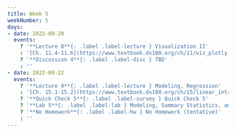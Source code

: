 ```yaml
---
title: Week 5
weekNumber: 5
days:
- date: 2022-09-20
  events:
    ? '**Lecture 8**{: .label .label-lecture } Visualization II'
    : '[Ch. 11.4-11.6](https://www.textbook.ds100.org/ch/11/viz_plotly.html)'
    ? '**Discussion 4**{: .label .label-disc } TBD' 
    : ''
- date: 2022-09-22
  events:
    ? '**Lecture 9**{: .label .label-lecture } Modeling, Regression'
    : '[Ch. 15.1-15.2](https://www.textbook.ds100.org/ch/15/linear_intro.html)'
    ? '**Quick Check 5**{: .label .label-survey } Quick Check 5'
    ? '**Lab 5**{: .label .label-lab } Modeling, Summary Statistics, and Loss Functions'
    ? '**No Homework**{: .label .label-hw } No Homework (tentative)'
    : ''
---
```


